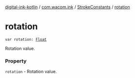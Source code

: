 [digital-ink-kotlin](../../index.md) / [com.wacom.ink](../index.md) / [StrokeConstants](index.md) / [rotation](./rotation.md)

# rotation

`var rotation: `[`Float`](https://kotlinlang.org/api/latest/jvm/stdlib/kotlin/-float/index.html)

Rotation value.

### Property

`rotation` - Rotation value.